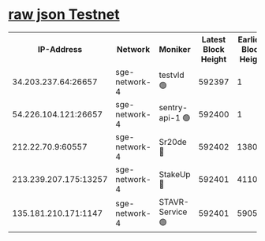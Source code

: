 
[raw json Testnet](https://rpc-check.sget.stavr.tech/sget/rpc-sget-result.json)
=


<table><tr><th>IP-Address</th><th>Network</th><th>Moniker</th><th>Latest Block Height</th><th>Earliest Block Height</th><th>Catching Up</th><th>Tx Index</th><th>Voting Power</th><th>Scan Time</th></tr><tr><td>34.203.237.64:26657</td><td>sge-network-4</td><td>testvld 🟢</td><td>592397</td><td>1</td><td>False</td><td>on</td><td>0</td><td>2023-12-11T08:20:10.004502883UTC</td></tr><tr><td>54.226.104.121:26657</td><td>sge-network-4</td><td>sentry-api-1 🟢</td><td>592400</td><td>1</td><td>False</td><td>on</td><td>0</td><td>2023-12-11T08:20:22.997035420UTC</td></tr><tr><td>212.22.70.9:60557</td><td>sge-network-4</td><td>Sr20de 🔴</td><td>592402</td><td>138001</td><td>False</td><td>on</td><td>99</td><td>2023-12-11T08:20:38.398960845UTC</td></tr><tr><td>213.239.207.175:13257</td><td>sge-network-4</td><td>StakeUp 🔴</td><td>592401</td><td>411001</td><td>False</td><td>off</td><td>100</td><td>2023-12-11T08:20:31.506390551UTC</td></tr><tr><td>135.181.210.171:1147</td><td>sge-network-4</td><td>STAVR-Service 🟢</td><td>592401</td><td>590501</td><td>False</td><td>on</td><td>0</td><td>2023-12-11T08:20:31.829038197UTC</td></tr></table>
